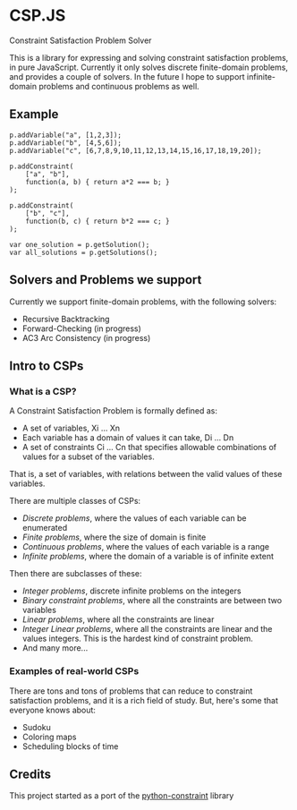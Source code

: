 # CSP.JS

Constraint Satisfaction Problem Solver

This is a library for expressing and solving constraint satisfaction problems, in pure JavaScript. Currently it only solves discrete finite-domain problems, and provides a couple of solvers. In the future I hope to support infinite-domain problems and continuous problems as well.

## Example

	p.addVariable("a", [1,2,3]);
	p.addVariable("b", [4,5,6]);
	p.addVariable("c", [6,7,8,9,10,11,12,13,14,15,16,17,18,19,20]);
	
	p.addConstraint(
		["a", "b"],
		function(a, b) { return a*2 === b; }
	);

	p.addConstraint(
		["b", "c"],
		function(b, c) { return b*2 === c; }
	);
	
	var one_solution = p.getSolution();
	var all_solutions = p.getSolutions();
	
## Solvers and Problems we support

Currently we support finite-domain problems, with the following solvers:

- Recursive Backtracking
- Forward-Checking (in progress)
- AC3 Arc Consistency (in progress)	

## Intro to CSPs
	
### What is a CSP?

A Constraint Satisfaction Problem is formally defined as:

- A set of variables, Xi ... Xn
- Each variable has a domain of values it can take, Di ... Dn
- A set of constraints Ci ... Cn that specifies allowable combinations of values for a subset of the variables.

That is, a set of variables, with relations between the valid values of these variables.

There are multiple classes of CSPs:

- *Discrete problems*, where the values of each variable can be enumerated
- *Finite problems*, where the size of domain is finite
- *Continuous problems*, where the values of each variable is a range
- *Infinite problems*, where the domain of a variable is of infinite extent

Then there are subclasses of these:

- *Integer problems*, discrete infinite problems on the integers
- *Binary constraint problems*, where all the constraints are between two variables
- *Linear problems*, where all the constraints are linear
- *Integer Linear problems*, where all the constraints are linear and the values integers. This is the hardest kind of constraint problem.
- And many more...

### Examples of real-world CSPs

There are tons and tons of problems that can reduce to constraint satisfaction problems, and it is a rich field of study. But, here's some that everyone knows about:

- Sudoku
- Coloring maps
- Scheduling blocks of time

## Credits

This project started as a port of the [python-constraint](http://labix.org/python-constraint) library